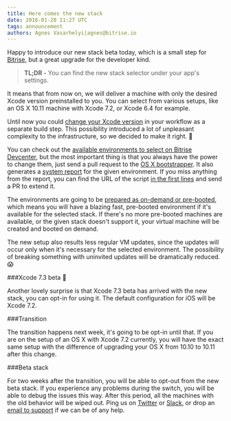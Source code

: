 ```yaml
---
title: Here comes the new stack
date: 2016-01-20 11:27 UTC
tags: announcement
authors: Agnes Vasarhelyi|agnes@bitrise.io
---
```


Happy to introduce our new stack beta today, which is a small step for [Bitrise](https://bitrise.io), but a great upgrade for the developer kind.

> **TL;DR -** You can find the new stack selector under your app's settings.

It means that from now on, we will deliver a machine with only the desired Xcode version preinstalled to you. You can select from various setups, like an OS X 10.11 machine with Xcode 7.2, or Xcode 6.4 for example.

Until now you could [change your Xcode version](https://github.com/bitrise-io/steps-select-xcode-version) in your workflow as a separate build step. This possibility introduced a lot of unpleasant complexity to the infrastructure, so we decided to make it right. 👊

You can check out the [available environments to select on Bitrise Devcenter](http://devcenter.bitrise.io/v1.0/docs/available-stacks#section-os-x), but the most important thing is that you always have the power to change them, just send a pull request to the [OS X bootstrapper](https://github.com/bitrise-io/osx-box-bootstrap#request-a-tool-to-be-pre-installed). It also generates a [system report](https://github.com/bitrise-io/bitrise.io/blob/master/system_reports/osx-xcode-7.2.log) for the given environment. If you miss anything from the report, you can find the URL of the script [in the first lines](https://github.com/bitrise-io/bitrise.io/blob/master/system_reports/osx-xcode-7.2.log#L2) and send a PR to extend it.

The environments are going to be [prepared as on-demand or pre-booted](http://devcenter.bitrise.io/v1.0/docs/available-stacks#section-stack-prepare-types), which means you will have a blazing fast, pre-booted environment if it's available for the selected stack. If there's no more pre-booted machines are available, or the given stack doesn't support it, your virtual machine will be created and booted on demand.

The new setup also results less regular VM updates, since the updates will occur only when it's necessary for the selected environment. The possibility of breaking something with uninvited updates will be dramatically reduced. 😱

###Xcode 7.3 beta 🚀

Another lovely surprise is that Xcode 7.3 beta has arrived with the new stack, you can opt-in for using it. The default configuration for iOS will be Xcode 7.2.

###Transition

The transition happens next week, it's going to be opt-in until that. If you are on the setup of an OS X with Xcode 7.2 currently, you will have the exact same setup with the difference of upgrading your OS X from 10.10 to 10.11 after this change.

###Beta stack

For two weeks after the transition, you will be able to opt-out from the new beta stack. If you experience any problems during the switch, you will be able to debug the issues this way. After this period, all the machines with the old behavior will be wiped out. Ping us on [Twitter](https://twitter.com/bitrise) or [Slack](http://chat.bitrise.io/), or drop an [email to support](https://www.bitrise.io/contact) if we can be of any help.
